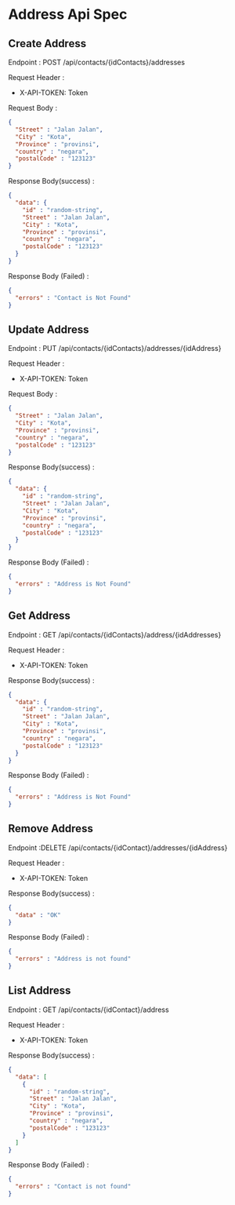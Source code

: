 # Address Api Spec

## Create Address

Endpoint : POST /api/contacts/{idContacts}/addresses

Request Header :

- X-API-TOKEN: Token

Request Body : 
```json
{
  "Street" : "Jalan Jalan",
  "City" : "Kota",
  "Province" : "provinsi",
  "country" : "negara",
  "postalCode" : "123123"
}
```

Response Body(success) :

```json
{
  "data": {
    "id" : "random-string",
    "Street" : "Jalan Jalan",
    "City" : "Kota",
    "Province" : "provinsi",
    "country" : "negara",
    "postalCode" : "123123"
  }
}
```

Response Body (Failed) :
```json
{
  "errors" : "Contact is Not Found"
}
```

## Update Address

Endpoint : PUT /api/contacts/{idContacts}/addresses/{idAddress}

Request Header :

- X-API-TOKEN: Token

Request Body :
```json
{
  "Street" : "Jalan Jalan",
  "City" : "Kota",
  "Province" : "provinsi",
  "country" : "negara",
  "postalCode" : "123123"
}
```

Response Body(success) :

```json
{
  "data": {
    "id" : "random-string",
    "Street" : "Jalan Jalan",
    "City" : "Kota",
    "Province" : "provinsi",
    "country" : "negara",
    "postalCode" : "123123"
  }
}
```

Response Body (Failed) :
```json
{
  "errors" : "Address is Not Found"
}
```


## Get Address

Endpoint : GET /api/contacts/{idContacts}/address/{idAddresses}

Request Header :
- X-API-TOKEN: Token


Response Body(success) :

```json
{
  "data": {
    "id" : "random-string",
    "Street" : "Jalan Jalan",
    "City" : "Kota",
    "Province" : "provinsi",
    "country" : "negara",
    "postalCode" : "123123"
  }
}
```

Response Body (Failed) :
```json
{
  "errors" : "Address is Not Found"
}
```

## Remove Address

Endpoint :DELETE /api/contacts/{idContact}/addresses/{idAddress}

Request Header :

- X-API-TOKEN: Token

Response Body(success) :
```json
{
  "data" : "OK"
}
```
Response Body (Failed) :
```json
{
  "errors" : "Address is not found"
}
```

## List Address

Endpoint : GET /api/contacts/{idContact}/address

Request Header :

- X-API-TOKEN: Token

Response Body(success) :
```json
{
  "data": [
    {
      "id" : "random-string",
      "Street" : "Jalan Jalan",
      "City" : "Kota",
      "Province" : "provinsi",
      "country" : "negara",
      "postalCode" : "123123"
    }
  ]
}
```
Response Body (Failed) :
```json
{
  "errors" : "Contact is not found"
}
```